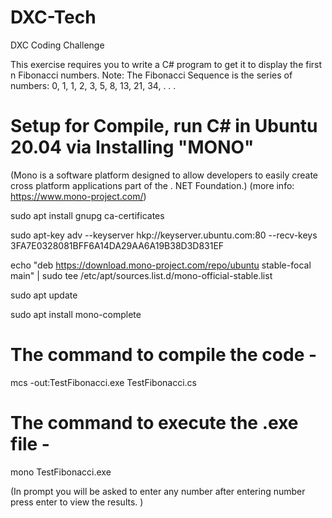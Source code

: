 # DXC-Tech
DXC Coding Challenge

This exercise requires you to write a C# program to get it to display the first n Fibonacci numbers.
Note: The Fibonacci Sequence is the series of numbers: 0, 1, 1, 2, 3, 5, 8, 13, 21, 34, . . .

# Setup for Compile, run C# in Ubuntu 20.04 via Installing "MONO"
(Mono is a software platform designed to allow developers to easily create cross platform applications part of the . NET Foundation.)
(more info: https://www.mono-project.com/)

sudo apt install gnupg ca-certificates

sudo apt-key adv --keyserver hkp://keyserver.ubuntu.com:80 --recv-keys 3FA7E0328081BFF6A14DA29AA6A19B38D3D831EF

echo "deb https://download.mono-project.com/repo/ubuntu stable-focal main" | sudo tee /etc/apt/sources.list.d/mono-official-stable.list

sudo apt update
    
sudo apt install mono-complete


# The command to compile the code -
mcs -out:TestFibonacci.exe TestFibonacci.cs

# The command to execute the .exe file -
mono TestFibonacci.exe

(In prompt you will be asked to enter any number after entering number press enter to view the results. )